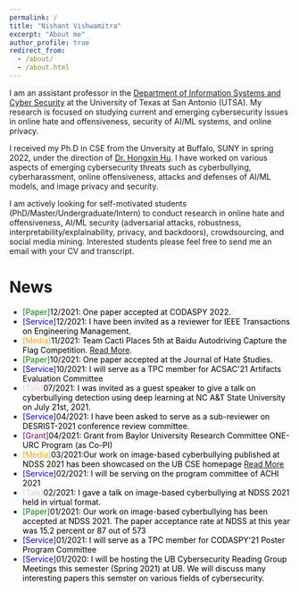 ```yaml
---
permalink: /
title: "Nishant Vishwamitra"
excerpt: "About me"
author_profile: true
redirect_from: 
  - /about/
  - /about.html
---
```


<style>
pap {color:Green;}
ser { color:Blue;}
gr { color:Purple;}
me { color:Orange;}
talk { color:Pink;}
text { color:Black;}
</style>

I am an assistant professor in the [Department of Information Systems and Cyber Security](https://business.utsa.edu/information-systems-cyber-security/) at the University of Texas at San Antonio (UTSA). My research is focused on studying current and emerging cybersecurity issues in online hate and offensiveness, security of AI/ML systems, and online privacy.

I received my Ph.D in CSE from the Unversity at Buffalo, SUNY in spring 2022, under the direction of [Dr. Hongxin Hu](https://cse.buffalo.edu/~hongxinh/). I have worked on various aspects of emerging cybersecurity threats such as cyberbullying, cyberharassment, online offensiveness, attacks and defenses of AI/ML models, and image privacy and security.

I am actively looking for self-motivated students (PhD/Master/Undergraduate/Intern) to conduct research in online hate and offensiveness, AI/ML security (adversarial attacks, robustness, interpretability/explainability, privacy, and backdoors), crowdsourcing, and social media mining. Interested students please feel free to send me an email with your CV and transcript.

# News
- <pap>[Paper]</pap><text>12/2021: One paper accepted at CODASPY 2022.</text>
- <ser>[Service]</ser><text>12/2021: I have been invited as a reviewer for IEEE Transactions on Engineering Management.</text>
- <me>[Media]</me><text>11/2021: Team Cacti Places 5th at Baidu Autodriving Capture the Flag Competition.</text> [Read More](https://engineering.buffalo.edu/home/news/seas.host.html/content/shared/engineering/home/articles/news-articles/2021/team-cacti-places-5th-at-baidu-autodriving-capture-the-flag-comp.detail.html).
- <pap>[Paper]</pap><text>10/2021: One paper accepted at the Journal of Hate Studies.</text>
- <ser>[Service]</ser><text>10/2021: I will serve as a TPC member for ACSAC'21 Artifacts Evaluation Committee </text>
- <talk>[Talk]</talk><text>07/2021: I was invited as a guest speaker to give a talk on cyberbullying detection using deep learning at NC A&T State University on July 21st, 2021.</text>
- <ser>[Service]</ser><text>04/2021: I have been asked to serve as a sub-reviewer on DESRIST-2021 conference review committee.</text>
- <gr>[Grant]</gr><text>04/2021: Grant from Baylor University Research Committee ONE-URC Program (as Co-PI)</text>
- <me>[Media]</me><text>03/2021:Our work on image-based cyberbullying published at NDSS 2021 has been showcased on the UB CSE homepage</text> [Read More](https://engineering.buffalo.edu/computer-science-engineering/news-and-events/news.host.html/content/shared/engineering/home/articles/news-articles/2021/cybersecurity-research-showcased-at-network-and-distributed-system-security-symposium.detail.html)
- <ser>[Service]</ser><text>02/2021: I will be serving on the program committee of ACHI 2021</text>
- <talk>[Talk]</talk><text>02/2021: I gave a talk on image-based cyberbullying at NDSS 2021 held in virtual format. </text>
- <pap>[Paper]</pap><text>01/2021: Our work on image-based cyberbullying has been accepted at NDSS 2021. The paper acceptance rate at NDSS at this year was 15.2 percent or 87 out of 573 </text>
- <ser>[Service]</ser><text>01/2021: I will serve as a TPC member for CODASPY'21 Poster Program Committee </text>
- <ser>[Service]</ser><text>01/2020: I will be hosting the UB Cybersecurity Reading Group Meetings this semester (Spring 2021) at UB. We will discuss many interesting papers this semster on various fields of cybersecurity.</text>
